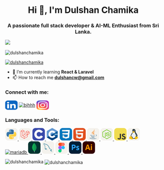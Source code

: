 <h1 align="center">Hi 👋, I'm Dulshan Chamika</h1>

<h3 align="center">A passionate full stack developer & AI-ML Enthusiast from Sri Lanka.</h3>

![](https://github.com/halfrost/halfrost/blob/master/icons/header_.png)

<p align="left"> <img src="https://komarev.com/ghpvc/?username=dulshanchamika&label=Profile%20views&color=0e75b6&style=flat" alt="dulshanchamika" /> </p>

<p align="left"> <a href="https://github.com/ryo-ma/github-profile-trophy"><img src="https://github-profile-trophy.vercel.app/?username=dulshanchamika" alt="dulshanchamika" /></a> </p>

- 🌱 I’m currently learning **React & Laravel**
- 📫 How to reach me **dulshancw@gmail.com**

<h3 align="left">Connect with me:</h3>
<p align="left">
<a href="https://linkedin.com/in/dulshanchamika" target="blank"><img align="center" src="https://raw.githubusercontent.com/dulshanchamika/dulshanchamika/4f9153bd5aca486161089bcbb298a27cf4c9ed01/icons/LinkedIn.svg" alt="jjhj" height="30" width="40" /></a>
<a href="https://fb.com/dulshanchamika2" target="blank"><img align="center" src="https://raw.githubusercontent.com/rahuldkjain/github-profile-readme-generator/master/src/images/icons/Social/facebook.svg" alt="bjhhh" height="30" width="40" /></a>
<a href="https://instagram.com/dulshan__chamika" target="blank"><img align="center" src="https://raw.githubusercontent.com/dulshanchamika/dulshanchamika/4f9153bd5aca486161089bcbb298a27cf4c9ed01/icons/Instagram.svg" alt="jvjh" height="30" width="40" /></a>
</p>

<h3 align="left">Languages and Tools:</h3>
<p align="left"> 
<a href="https://www.python.org" target="_blank" rel="noreferrer"> <img src="https://raw.githubusercontent.com/dulshanchamika/dulshanchamika/dc685cf5f3a3e286254702e2b69a575e77187245/icons/Python-Light.svg" alt="python" width="40" height="40"/> </a>
<a href="https://laravel.com/" target="_blank" rel="noreferrer"> <img src="https://github.com/dulshanchamika/dulshanchamika/blob/main/icons/Laravel-Light.svg" alt="laravel" width="40" height="40"/> </a>
<a href="https://www.cprogramming.com/" target="_blank" rel="noreferrer"> <img src="https://raw.githubusercontent.com/dulshanchamika/dulshanchamika/e13372a5348d1e4e98e972bbc07b6d1dfa71954e/icons/C.svg" alt="c" width="40" height="40"/> </a>
<a href="https://www.w3schools.com/cpp/" target="_blank" rel="noreferrer"> <img src="https://raw.githubusercontent.com/devicons/devicon/master/icons/cplusplus/cplusplus-original.svg" alt="cplusplus" width="40" height="40"/> </a>
<a href="https://www.w3schools.com/css/" target="_blank" rel="noreferrer"> <img src="https://raw.githubusercontent.com/dulshanchamika/dulshanchamika/4f9153bd5aca486161089bcbb298a27cf4c9ed01/icons/CSS.svg" alt="css3" width="40" height="40"/> </a>
<a href="https://www.w3.org/html/" target="_blank" rel="noreferrer"> <img src="https://raw.githubusercontent.com/dulshanchamika/dulshanchamika/4f9153bd5aca486161089bcbb298a27cf4c9ed01/icons/HTML.svg" alt="html5" width="40" height="40"/> </a>
<a href="https://www.java.com" target="_blank" rel="noreferrer"> <img src="https://raw.githubusercontent.com/dulshanchamika/dulshanchamika/4f9153bd5aca486161089bcbb298a27cf4c9ed01/icons/Java-Light.svg" alt="java" width="40" height="40"/> </a>
<a href="https://nodejs.org" target="_blank" rel="noreferrer"> <img src="https://raw.githubusercontent.com/dulshanchamika/dulshanchamika/dc685cf5f3a3e286254702e2b69a575e77187245/icons/NodeJS-Light.svg" alt="nodejs" width="40" height="40"/> </a>
<a href="https://developer.mozilla.org/en-US/docs/Web/JavaScript" target="_blank" rel="noreferrer"> <img src="https://raw.githubusercontent.com/dulshanchamika/dulshanchamika/dc685cf5f3a3e286254702e2b69a575e77187245/icons/JavaScript.svg" alt="javascript" width="40" height="40"/> </a>
<a href="https://www.linux.org/" target="_blank" rel="noreferrer"> <img src="https://raw.githubusercontent.com/dulshanchamika/dulshanchamika/dc685cf5f3a3e286254702e2b69a575e77187245/icons/Linux-Light.svg" alt="linux" width="40" height="40"/> </a>
<a href="https://mariadb.org/" target="_blank" rel="noreferrer"> <img src="https://www.vectorlogo.zone/logos/mariadb/mariadb-icon.svg" alt="mariadb" width="40" height="40"/> </a>
<a href="https://www.mongodb.com/" target="_blank" rel="noreferrer"> <img src="https://raw.githubusercontent.com/dulshanchamika/dulshanchamika/dc685cf5f3a3e286254702e2b69a575e77187245/icons/MongoDB.svg" alt="mongodb" width="40" height="40"/> </a>
<a href="https://www.mysql.com/" target="_blank" rel="noreferrer"> <img src="https://raw.githubusercontent.com/dulshanchamika/dulshanchamika/dc685cf5f3a3e286254702e2b69a575e77187245/icons/MySQL-Light.svg" alt="mysql" width="40" height="40"/> </a>
<a href="https://www.figma.com/" target="_blank" rel="noreferrer"> <img src="https://raw.githubusercontent.com/dulshanchamika/dulshanchamika/4f9153bd5aca486161089bcbb298a27cf4c9ed01/icons/Figma-Light.svg" alt="figma" width="40" height="40"/> </a>
<a href="https://www.photoshop.com/en" target="_blank" rel="noreferrer"> <img src="https://raw.githubusercontent.com/dulshanchamika/dulshanchamika/dc685cf5f3a3e286254702e2b69a575e77187245/icons/Photoshop.svg" alt="photoshop" width="40" height="40"/> </a>
<a href="https://www.adobe.com/in/products/illustrator.html" target="_blank" rel="noreferrer"> <img src="https://raw.githubusercontent.com/dulshanchamika/dulshanchamika/4f9153bd5aca486161089bcbb298a27cf4c9ed01/icons/Illustrator.svg" alt="illustrator" width="40" height="40"/> </a> 
</p>

<p><img align="left" src="https://github-readme-stats.vercel.app/api/top-langs?username=dulshanchamika&show_icons=true&locale=en&layout=compact" alt="dulshanchamika" /></p>

<p>&nbsp;<img align="center" src="https://github-readme-stats.vercel.app/api?username=dulshanchamika&show_icons=true&locale=en" alt="dulshanchamika" /></p>

